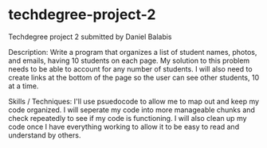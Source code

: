 # techdegree-project-2
Techdegree project 2 submitted by Daniel Balabis

Description: 
Write a program that organizes a list of student names, photos, and emails, having 10 students on each page. My solution to this problem needs to be able to account for any number of students. I will also need to create links at the bottom of the page so the user can see other students, 10 at a time.

Skills / Techniques:
I'll use psuedocode to allow me to map out and keep my code organized. I will seperate my code into more manageable chunks and check repeatedly to see if my code is functioning. I will also clean up my code once I have everything working to allow it to be easy to read and understand by others.

